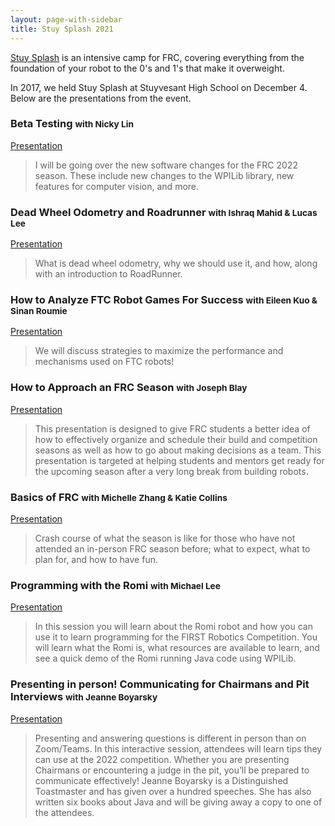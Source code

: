 ```yaml
---
layout: page-with-sidebar
title: Stuy Splash 2021
---
```


[Stuy Splash](/community/projects/stuysplash/) is an intensive camp for FRC, covering everything from the foundation of your robot to the 0's and 1's that make it overweight.

In 2017, we held Stuy Splash at Stuyvesant High School on December 4. Below are the presentations from the event.

### Beta Testing <small>with Nicky Lin</small>
[Presentation](https://docs.google.com/presentation/d/1F00SK0r5_fpESj5BRldIC0qP32ThpbPQUoDMvAnivJs/edit?usp=sharing)

> I will be going over the new software changes for the FRC 2022 season. These include new changes to the WPILib library, new features for computer vision, and more.

### Dead Wheel Odometry and Roadrunner <small>with Ishraq Mahid & Lucas Lee</small>
[Presentation](https://docs.google.com/presentation/d/1_wMHEeby_CSlWzZaqu3alH6xeSJO7ZdJubM_UcSJYnk/edit?usp=sharing)

> What is dead wheel odometry, why we should use it, and how, along with an introduction to RoadRunner.

### How to Analyze FTC Robot Games For Success <small>with Eileen Kuo & Sinan Roumie</small>
[Presentation](
https://docs.google.com/presentation/d/13kD5RFwNN5SWCgJHRploBdMRVvhd0AP-q254TjuV5xs/edit?usp=sharing)

> We will discuss strategies to maximize the performance and mechanisms used on FTC robots!

### How to Approach an FRC Season <small>with Joseph Blay</small>
[Presentation](
https://docs.google.com/presentation/d/1koR_LJUQr0Bl9JbjXiroavUQUp-aPUIsiXEXa5tInns/edit?usp=sharing)

> This presentation is designed to give FRC students a better idea of how to effectively organize and schedule their build and competition seasons as well as how to go about making decisions as a team. This presentation is targeted at helping students and mentors get ready for the upcoming season after a very long break from building robots.

### Basics of FRC <small>with Michelle Zhang & Katie Collins</small>
[Presentation](
https://docs.google.com/presentation/d/1DR4fiVbVvcC46MpaIfKRxfQ5okzx3CciGr-sISU3pTU/edit?usp=sharing)

> Crash course of what the season is like for those who have not attended an in-person FRC season before; what to expect, what to plan for, and how to have fun.

### Programming with the Romi <small>with Michael Lee</small>
[Presentation](
https://docs.google.com/presentation/d/1-4Id9CF9UfpHhG_Rlr7_rLpahwCxcPAz/edit?usp=sharing&ouid=117641438514045868531&rtpof=true&sd=true)

> In this session you will learn about the Romi robot and how you can use it to learn programming for the FIRST Robotics Competition. You will learn what the Romi is, what resources are available to learn, and see a quick demo of the Romi running Java code using WPILib.

### Presenting in person! Communicating for Chairmans and Pit Interviews <small>with Jeanne Boyarsky</small>
[Presentation](
https://docs.google.com/presentation/d/1c716GScX0mzcnDAIznfAcWcDShFhdcn6/edit?usp=sharing&ouid=117641438514045868531&rtpof=true&sd=true)

> Presenting and answering questions is different in person than on Zoom/Teams. In this interactive session, attendees will learn tips they can use at the 2022 competition. Whether you are presenting Chairmans or encountering a judge in the pit, you’ll be prepared to communicate effectively! Jeanne Boyarsky is a Distinguished Toastmaster and has given over a hundred speeches. She has also written six books about Java and will be giving away a copy to one of the attendees.